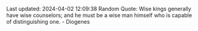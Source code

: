 Last updated: 2024-04-02 12:09:38
Random Quote: Wise kings generally have wise counselors; and he must be a wise man himself who is capable of distinguishing one. - Diogenes